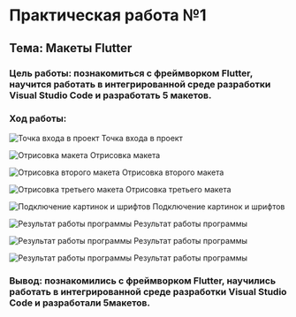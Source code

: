 # Практическая работа №1

## Тема: Макеты Flutter

### Цель работы: познакомиться с фреймворком Flutter, научится работать в интегрированной среде разработки Visual Studio Code и разработать 5 макетов. 

### Ход работы:

![Точка входа в проект](https://github.com/AlexeevSA/Flutter/blob/main/PrImg/1.png)
Точка входа в проект

![Отрисовка макета](https://github.com/AlexeevSA/Flutter/blob/main/PrImg/2.png)
Отрисовка макета

![Отрисовка второго макета](https://github.com/AlexeevSA/Flutter/blob/main/PrImg/5.png)
Отрисовка второго макета

![Отрисовка третьего макета](https://github.com/AlexeevSA/Flutter/blob/main/PrImg/6.png)
Отрисовка третьего макета

![Подключение картинок и шрифтов](https://github.com/AlexeevSA/Flutter/blob/main/PrImg/3.png)
Подключение картинок и шрифтов

![Результат работы программы](https://github.com/AlexeevSA/Flutter/blob/main/PrImg/4.png)
Результат работы программы

![Результат работы программы](https://github.com/AlexeevSA/Flutter/blob/main/PrImg/7.png)
Результат работы программы

![Результат работы программы](https://github.com/AlexeevSA/Flutter/blob/main/PrImg/8.png)
Результат работы программы

### Вывод: познакомились с фреймворком Flutter, научились работать в интегрированной среде разработки Visual Studio Code и разработали 5макетов.

